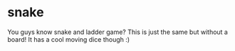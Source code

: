 # snake


You guys know snake and ladder game? This is just the same but without a board!
It has a cool moving dice though :)
